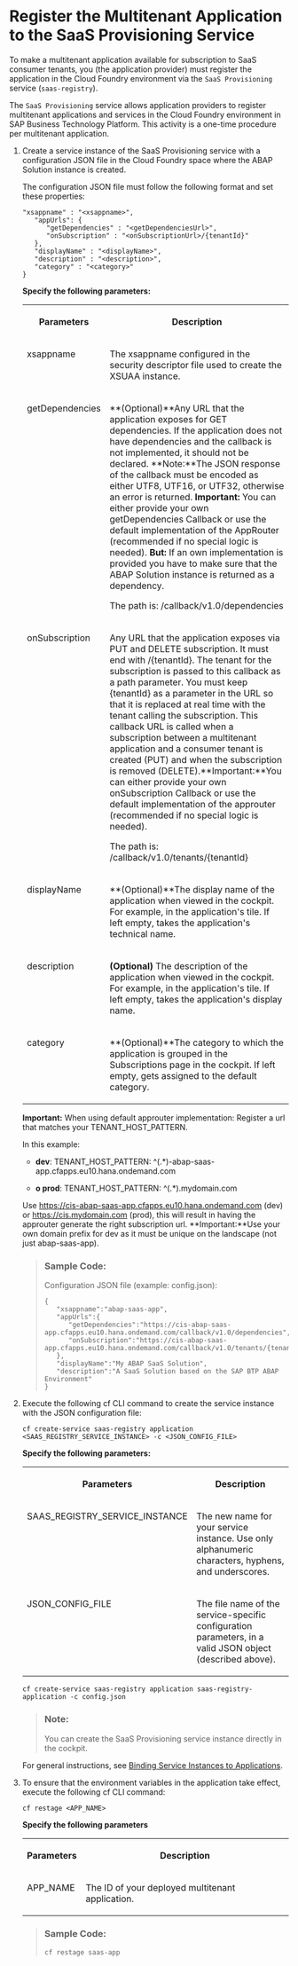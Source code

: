 <!-- loio2cd8913a50bc4d3e8172f84bb4bfba20 -->

# Register the Multitenant Application to the SaaS Provisioning Service

To make a multitenant application available for subscription to SaaS consumer tenants, you \(the application provider\) must register the application in the Cloud Foundry environment via the `SaaS Provisioning` service \(`saas-registry`\).

The `SaaS Provisioning` service allows application providers to register multitenant applications and services in the Cloud Foundry environment in SAP Business Technology Platform. This activity is a one-time procedure per multitenant application.

1.  Create a service instance of the SaaS Provisioning service with a configuration JSON file in the Cloud Foundry space where the ABAP Solution instance is created.

    The configuration JSON file must follow the following format and set these properties:

    ```
    "xsappname" : "<xsappname>",
       "appUrls": {
          "getDependencies" : "<getDependenciesUrl>", 
          "onSubscription" : "<onSubscriptionUrl>/{tenantId}"
       },
       "displayName" : "<displayName>",
       "description" : "<description>",
       "category" : "<category>"
    }
    
    ```

    **Specify the following parameters:**


    <table>
    <tr>
    <th valign="top">

    Parameters


    
    </th>
    <th valign="top">

    Description


    
    </th>
    </tr>
    <tr>
    <td valign="top">
    
    xsappname


    
    </td>
    <td valign="top">
    
    The xsappname configured in the security descriptor file used to create the XSUAA instance.


    
    </td>
    </tr>
    <tr>
    <td valign="top">
    
    getDependencies


    
    </td>
    <td valign="top">
    
    **\(Optional\)**Any URL that the application exposes for GET dependencies. If the application does not have dependencies and the callback is not implemented, it should not be declared. **Note:**The JSON response of the callback must be encoded as either UTF8, UTF16, or UTF32, otherwise an error is returned. **Important:** You can either provide your own getDependencies Callback or use the default implementation of the AppRouter \(recommended if no special logic is needed\). **But:** If an own implementation is provided you have to make sure that the ABAP Solution instance is returned as a dependency.

    The path is: /callback/v1.0/dependencies


    
    </td>
    </tr>
    <tr>
    <td valign="top">
    
    onSubscription


    
    </td>
    <td valign="top">
    
    Any URL that the application exposes via PUT and DELETE subscription. It must end with /\{tenantId\}. The tenant for the subscription is passed to this callback as a path parameter. You must keep \{tenantId\} as a parameter in the URL so that it is replaced at real time with the tenant calling the subscription. This callback URL is called when a subscription between a multitenant application and a consumer tenant is created \(PUT\) and when the subscription is removed \(DELETE\).**Important:**You can either provide your own onSubscription Callback or use the default implementation of the approuter \(recommended if no special logic is needed\).

    The path is: /callback/v1.0/tenants/\{tenantId\}


    
    </td>
    </tr>
    <tr>
    <td valign="top">
    
    displayName


    
    </td>
    <td valign="top">
    
    **\(Optional\)**The display name of the application when viewed in the cockpit. For example, in the application's tile. If left empty, takes the application's technical name.


    
    </td>
    </tr>
    <tr>
    <td valign="top">
    
    description


    
    </td>
    <td valign="top">
    
    **\(Optional\)** The description of the application when viewed in the cockpit. For example, in the application's tile. If left empty, takes the application's display name.


    
    </td>
    </tr>
    <tr>
    <td valign="top">
    
    category


    
    </td>
    <td valign="top">
    
    **\(Optional\)**The category to which the application is grouped in the Subscriptions page in the cockpit. If left empty, gets assigned to the default category.


    
    </td>
    </tr>
    </table>
    
    **Important:** When using default approuter implementation: Register a url that matches your TENANT\_HOST\_PATTERN.

    In this example:

    -   **dev**: TENANT\_HOST\_PATTERN: ^\(.\*\)-abap-saas-app.cfapps.eu10.hana.ondemand.com

    -   **o prod**: TENANT\_HOST\_PATTERN: ^\(.\*\).mydomain.com


    Use https://cis-abap-saas-app.cfapps.eu10.hana.ondemand.com \(dev\) or https://cis.mydomain.com \(prod\), this will result in having the approuter generate the right subscription url. **Important:**Use your own domain prefix for dev as it must be unique on the landscape \(not just abap-saas-app\).

    > ### Sample Code:  
    > Configuration JSON file \(example: config.json\):
    > 
    > ```
    > {
    >    "xsappname":"abap-saas-app",
    >    "appUrls":{
    >       "getDependencies":"https://cis-abap-saas-app.cfapps.eu10.hana.ondemand.com/callback/v1.0/dependencies",
    >       "onSubscription":"https://cis-abap-saas-app.cfapps.eu10.hana.ondemand.com/callback/v1.0/tenants/{tenantId}"
    >    },
    >    "displayName":"My ABAP SaaS Solution",
    >    "description":"A SaaS Solution based on the SAP BTP ABAP Environment"
    > }
    > 
    > ```

2.  Execute the following cf CLI command to create the service instance with the JSON configuration file:

    ```
    cf create-service saas-registry application <SAAS_REGISTRY_SERVICE_INSTANCE> -c <JSON_CONFIG_FILE>
    ```

    **Specify the following parameters:**


    <table>
    <tr>
    <th valign="top">

    Parameters


    
    </th>
    <th valign="top">

    Description


    
    </th>
    </tr>
    <tr>
    <td valign="top">
    
    SAAS\_REGISTRY\_SERVICE\_INSTANCE


    
    </td>
    <td valign="top">
    
    The new name for your service instance. Use only alphanumeric characters, hyphens, and underscores.


    
    </td>
    </tr>
    <tr>
    <td valign="top">
    
    JSON\_CONFIG\_FILE


    
    </td>
    <td valign="top">
    
    The file name of the service-specific configuration parameters, in a valid JSON object \(described above\).


    
    </td>
    </tr>
    </table>
    
    `cf create-service saas-registry application saas-registry-application -c config.json`

    > ### Note:  
    > You can create the SaaS Provisioning service instance directly in the cockpit.

    For general instructions, see [Binding Service Instances to Applications](https://help.sap.com/viewer/65de2977205c403bbc107264b8eccf4b/Cloud/en-US/e98280a71f17413088f8a10838a1e4cc.html).

3.  To ensure that the environment variables in the application take effect, execute the following cf CLI command:

    ```
    cf restage <APP_NAME>
    ```

    **Specify the following parameters**


    <table>
    <tr>
    <th valign="top">

    Parameters


    
    </th>
    <th valign="top">

    Description


    
    </th>
    </tr>
    <tr>
    <td valign="top">
    
    APP\_NAME


    
    </td>
    <td valign="top">
    
    The ID of your deployed multitenant application.


    
    </td>
    </tr>
    </table>
    
    > ### Sample Code:  
    > ```
    > cf restage saas-app
    > ```


